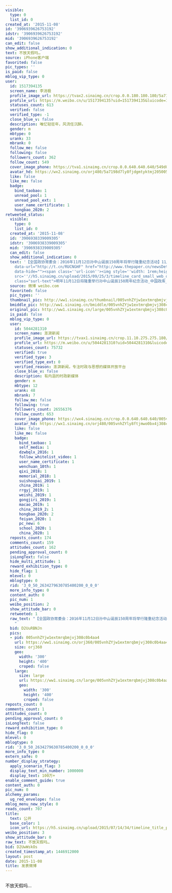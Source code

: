 ```yaml
---
visible:
  type: 0
  list_id: 0
created_at: '2015-11-08'
id: '3906939626753192'
idstr: '3906939626753192'
mid: '3906939626753192'
can_edit: false
show_additional_indication: 0
text: 不放天假吗…
source: iPhone客户端
favorited: false
pic_types: ''
is_paid: false
mblog_vip_type: 0
user:
  id: 1517394135
  screen_name: 李消极
  profile_image_url: https://tvax2.sinaimg.cn/crop.0.0.180.180.180/5a7198d7ly8fjdgmtyktmj20500500so.jpg?KID=imgbed,tva&Expires=1606399523&ssig=hJw%2BDa0H3c
  profile_url: https://m.weibo.cn/u/1517394135?uid=1517394135&luicode=10000011&lfid=2304131517394135_-_WEIBO_SECOND_PROFILE_WEIBO
  statuses_count: 613
  verified: false
  verified_type: -1
  close_blue_v: false
  description: 唯忆轻狂年，风流任沉醉。
  gender: m
  mbtype: 0
  urank: 33
  mbrank: 0
  follow_me: false
  following: false
  followers_count: 362
  follow_count: 549
  cover_image_phone: https://tva1.sinaimg.cn/crop.0.0.640.640.640/549d0121tw1egm1kjly3jj20hs0hsq4f.jpg
  avatar_hd: https://wx2.sinaimg.cn/orj480/5a7198d7ly8fjdgmtyktmj20500500so.jpg
  like: false
  like_me: false
  badge:
    bind_taobao: 1
    unread_pool: 1
    unread_pool_ext: 1
    user_name_certificate: 1
    hongbao_2020: 2
retweeted_status:
  visible:
    type: 0
    list_id: 0
  created_at: '2015-11-08'
  id: '3906938339009305'
  idstr: '3906938339009305'
  mid: '3906938339009305'
  can_edit: false
  show_additional_indication: 0
  text: '【全国政协常委会：2016年11月12日孙中山诞辰150周年将举行隆重纪念活动】11月8日政协第十二届全国委员会常务委员会第十三次会议决定，2016年11月12日将举行孙中山先生诞辰150周年纪念日。<a
    data-url="http://t.cn/RUCNGHF" href="http://www.thepaper.cn/newsDetail_forward_1394318?url=http%3A%2F%2Fwww.thepaper.cn%2FnewsDetail_forward_1394318&allowRedirect=1&luicode=10000011&lfid=2304131517394135_-_WEIBO_SECOND_PROFILE_WEIBO&u=http%3A%2F%2Fwww.thepaper.cn%2FnewsDetail_forward_1394318"
    data-hide=""><span class=''url-icon''><img style=''width: 1rem;height: 1rem''
    src=''//h5.sinaimg.cn/upload/2015/09/25/3/timeline_card_small_web_default.png''></span><span
    class="surl-text">明年11月12日将隆重举行孙中山诞辰150周年纪念活动_中国政库_澎湃新闻-The Paper</span></a> '
  source: 微博 weibo.com
  favorited: false
  pic_types: ''
  thumbnail_pic: http://ww1.sinaimg.cn/thumbnail/005vnhZYjw1extmrqbmjvj308c0b4aa4.jpg
  bmiddle_pic: http://ww1.sinaimg.cn/bmiddle/005vnhZYjw1extmrqbmjvj308c0b4aa4.jpg
  original_pic: http://ww1.sinaimg.cn/large/005vnhZYjw1extmrqbmjvj308c0b4aa4.jpg
  is_paid: false
  mblog_vip_type: 0
  user:
    id: 5044281310
    screen_name: 澎湃新闻
    profile_image_url: https://tvax1.sinaimg.cn/crop.11.10.275.275.180/005vnhZYly8ftjmwo0bx4j308c08cq32.jpg?KID=imgbed,tva&Expires=1606399523&ssig=Rd%2FpUvThkh
    profile_url: https://m.weibo.cn/u/5044281310?uid=5044281310&luicode=10000011&lfid=2304131517394135_-_WEIBO_SECOND_PROFILE_WEIBO
    statuses_count: 75732
    verified: true
    verified_type: 3
    verified_type_ext: 0
    verified_reason: 澎湃新闻，专注时政与思想的媒体开放平台
    close_blue_v: false
    description: 有内涵的时政新媒体
    gender: m
    mbtype: 12
    urank: 48
    mbrank: 7
    follow_me: false
    following: true
    followers_count: 26556376
    follow_count: 653
    cover_image_phone: https://wx4.sinaimg.cn/crop.0.0.640.640.640/005vnhZYly1gdiv83cmc9j30yi0yiwgh.jpg
    avatar_hd: https://wx1.sinaimg.cn/orj480/005vnhZYly8ftjmwo0bx4j308c08cq32.jpg
    like: false
    like_me: false
    badge:
      bind_taobao: 1
      self_media: 1
      dzwbqlx_2016: 1
      follow_whitelist_video: 1
      user_name_certificate: 1
      wenchuan_10th: 1
      qixi_2018: 1
      memorial_2018: 1
      suishoupai_2019: 1
      china_2019: 1
      rrgyj_2019: 1
      weishi_2019: 1
      gongjiri_2019: 1
      macao_2019: 1
      china_2019_2: 1
      hongbao_2020: 2
      feiyan_2020: 1
      pc_new: 6
      school_2020: 1
      china_2020: 1
  reposts_count: 174
  comments_count: 159
  attitudes_count: 162
  pending_approval_count: 0
  isLongText: false
  hide_multi_attitude: 1
  reward_exhibition_type: 0
  hide_flag: 1
  mlevel: 0
  mblogtype: 0
  rid: '3_0_50_2634279630785400200_0_0_0'
  more_info_type: 0
  content_auth: 0
  pic_num: 1
  weibo_position: 2
  show_attitude_bar: 0
  retweeted: 1
  raw_text: "【全国政协常委会：2016年11月12日孙中山诞辰150周年将举行隆重纪念活动】11月8日政协第十二届全国委员会常务委员会第十三次会议决定，2016年11月12日将举行孙中山先生诞辰150周年纪念日。http://t.cn/RUCNGHF
    ​​​"
  bid: D2UuRBNJn
  pics:
  - pid: 005vnhZYjw1extmrqbmjvj308c0b4aa4
    url: https://ww1.sinaimg.cn/orj360/005vnhZYjw1extmrqbmjvj308c0b4aa4.jpg
    size: orj360
    geo:
      width: '300'
      height: '400'
      croped: false
    large:
      size: large
      url: https://ww1.sinaimg.cn/large/005vnhZYjw1extmrqbmjvj308c0b4aa4.jpg
      geo:
        width: '300'
        height: '400'
        croped: false
reposts_count: 0
comments_count: 1
attitudes_count: 0
pending_approval_count: 0
isLongText: false
reward_exhibition_type: 0
hide_flag: 0
mlevel: 0
mblogtype: 0
rid: '3_0_50_2634279630785400200_0_0_0'
more_info_type: 0
extern_safe: 0
number_display_strategy:
  apply_scenario_flag: 3
  display_text_min_number: 1000000
  display_text: 100万+
enable_comment_guide: true
content_auth: 0
pic_num: 0
alchemy_params:
  ug_red_envelope: false
mblog_menu_new_style: 0
reads_count: 707
title:
  text: 公开
  base_color: 1
  icon_url: https://h5.sinaimg.cn/upload/2015/07/14/34/timeline_title_public_default.png
weibo_position: 3
show_attitude_bar: 0
raw_text: 不放天假吗…
bid: D2UwWskOs
created_timestamp_at: 1446912000
layout: post
date: 2015-11-08
title: 发表微博
---
```


![]()

不放天假吗…

